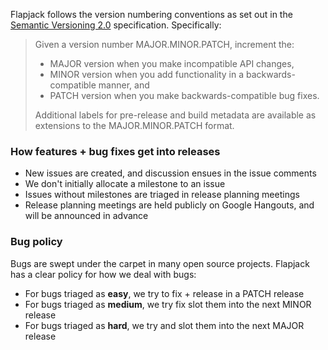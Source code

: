 Flapjack follows the version numbering conventions as set out in the [Semantic Versioning 2.0](http://semver.org/) specification. Specifically: 

> Given a version number MAJOR.MINOR.PATCH, increment the:
> 
> * MAJOR version when you make incompatible API changes,
> * MINOR version when you add functionality in a backwards-compatible manner, and
> * PATCH version when you make backwards-compatible bug fixes.
> 
> Additional labels for pre-release and build metadata are available as extensions to the MAJOR.MINOR.PATCH format.

### How features + bug fixes get into releases

* New issues are created, and discussion ensues in the issue comments
* We don't initially allocate a milestone to an issue
* Issues without milestones are triaged in release planning meetings
* Release planning meetings are held publicly on Google Hangouts, and will be announced in advance

### Bug policy

Bugs are swept under the carpet in many open source projects. Flapjack has a clear policy for how we deal with bugs: 

* For bugs triaged as **easy**, we try to fix + release in a PATCH release
* For bugs triaged as **medium**, we try fix slot them into the next MINOR release
* For bugs triaged as **hard**, we try and slot them into the next MAJOR release